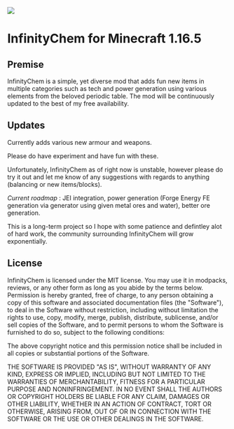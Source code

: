 ![](/imgasset/InfinityChem2.png)



# InfinityChem for Minecraft 1.16.5

## Premise
InfinityChem is a simple, yet diverse mod that adds fun new items in multiple categories such as tech and power generation using various elements from the beloved periodic table.
The mod will be continuously updated to the best of my free availability.

## Updates
Currently adds various new armour and weapons.

Please do have experiment and have fun with these.

Unfortunately, InfinityChem as of right now is unstable, however please do try it out and let me know of any suggestions with regards to anything (balancing or new items/blocks).

 *Current roadmap* : JEI integration, power generation (Forge Energy FE generation via generator using given metal ores and water), better ore generation.

This is a long-term project so I hope with some patience and defintley alot of hard work, the community surrounding InfinityChem will grow exponentially.

## License
InfinityChem is licensed under the MIT license. You may use it in modpacks, reviews, or any other form as long as you abide by the terms below. Permission is hereby granted, free of charge, to any person obtaining a copy of this software and associated documentation files (the "Software"), to deal in the Software without restriction, including without limitation the rights to use, copy, modify, merge, publish, distribute, sublicense, and/or sell copies of the Software, and to permit persons to whom the Software is furnished to do so, subject to the following conditions:

The above copyright notice and this permission notice shall be included in all copies or substantial portions of the Software.

THE SOFTWARE IS PROVIDED "AS IS", WITHOUT WARRANTY OF ANY KIND, EXPRESS OR IMPLIED, INCLUDING BUT NOT LIMITED TO THE WARRANTIES OF MERCHANTABILITY, FITNESS FOR A PARTICULAR PURPOSE AND NONINFRINGEMENT. IN NO EVENT SHALL THE AUTHORS OR COPYRIGHT HOLDERS BE LIABLE FOR ANY CLAIM, DAMAGES OR OTHER LIABILITY, WHETHER IN AN ACTION OF CONTRACT, TORT OR OTHERWISE, ARISING FROM, OUT OF OR IN CONNECTION WITH THE SOFTWARE OR THE USE OR OTHER DEALINGS IN THE SOFTWARE.

